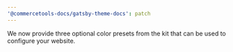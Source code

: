 ```yaml
---
'@commercetools-docs/gatsby-theme-docs': patch
---
```


We now provide three optional color presets from the kit that can be used to configure your website.

